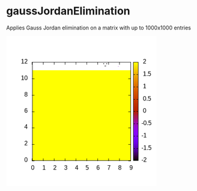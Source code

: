 # gaussJordanElimination
Applies Gauss Jordan elimination on a matrix with up to 1000x1000 entries


![gauss jordan elimination](https://github.com/o-b-o/gaussJordanElimination/blob/main/gj6.gif)
